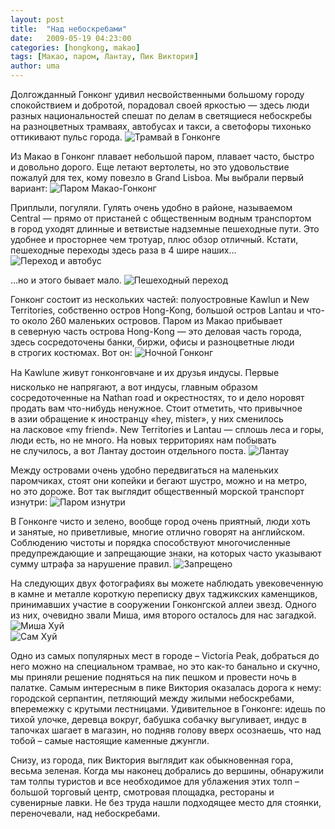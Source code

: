 ```yaml
---
layout: post
title:  "Над небоскребами"
date:   2009-05-19 04:23:00
categories: [hongkong, makao]
tags: [Макао, паром, Лантау, Пик Виктория]
author: uma
---
```



Долгожданный Гонконг удивил несвойственными большому городу спокойствием и&#160;добротой, порадовал своей яркостью&#160;&#8212; здесь люди разных национальностей спешат по&#160;делам в&#160;светящиеся небоскребы на&#160;разноцветных трамваях, автобусах и&#160;такси, а&#160;светофоры тихонько оттикивают пульс города.
![Трамвай в Гонконге](tram.jpg)   

Из&#160;Макао в&#160;Гонконг плавает небольшой паром, плавает часто, быстро и&#160;довольно дорого. Еще летают вертолеты, но&#160;это удовольствие пожалуй для тех, кому повезло в&#160;Grand Lisboa. Мы&#160;выбрали первый вариант:
![Паром Макао-Гонконг](ferry-macauhongkong.jpg)   

Приплыли, погуляли. Гулять очень удобно в&#160;районе, называемом Central&#160;&#8212; прямо от&#160;пристаней с&#160;общественным водным транспортом в&#160;город уходят длинные и&#160;ветвистые надземные пешеходные пути. Это удобнее и&#160;просторнее чем тротуар, плюс обзор отличный. Кстати, пешеходные переходы здесь раза в&#160;4&#160;шире наших...
![Переход и автобус](perehodbus.jpg)   

...но и&#160;этого бывает мало.
![Пешеходный переход](perehod.jpg)   

Гонконг состоит из&#160;нескольких частей: полуостровные Kawlun и&#160;New Territories, собственно остров Hong-Kong, большой остров Lantau и&#160;что-то около 260 маленьких островов. Паром из&#160;Макао прибывает в&#160;северную часть острова Hong-Kong&#160;&#8212; это деловая часть города, здесь сосредоточены банки, биржи, офисы и&#160;разноцветные люди в&#160;строгих костюмах. Вот&#160;он:
![Ночной Гонконг](night-hongkong.jpg)   

На&#160;Kawlun&#146;е живут гонконговчане и&#160;их&#160;друзья индусы. Первые нисколько не&#160;напрягают, а&#160;вот индусы, главным образом сосредоточенные на&#160;Nathan road и&#160;окрестностях, то&#160;и&#160;дело норовят продать вам что-нибудь ненужное. Стоит отметить, что привычное в&#160;азии обращение к&#160;иностранцу &#171;hey, mister&#187;, у&#160;них сменилось на&#160;ласковое &#171;my&#160;friend&#187;.
New Territories и&#160;Lantau&#160;&#8212; сплошь леса и&#160;горы, люди есть, но&#160;не&#160;много. На&#160;новых территориях нам побывать не&#160;случилось, а&#160;вот Лантау достоин отдельного поста.
![Лантау](lantau.jpg)   

Между островами очень удобно передвигаться на&#160;маленьких паромчиках, стоят они копейки и&#160;бегают шустро, можно и&#160;на&#160;метро, но&#160;это дороже. Вот так выглядит общественный морской транспорт изнутри:
![Паром изнутри](ferry-inside.jpg)   

В&#160;Гонконге чисто и&#160;зелено, вообще город очень приятный, люди хоть и&#160;занятые, но&#160;приветливые, многие отлично говорят на&#160;английском. Соблюдению чистоты и&#160;порядка способствуют многочисленные предупреждающие и&#160;запрещающие знаки, на&#160;которых часто указывают сумму штрафа за&#160;нарушение правил.
![Запрещено](restrictions.jpg)   

На&#160;следующих двух фотографиях вы&#160;можете наблюдать увековеченную в&#160;камне и&#160;металле короткую переписку двух таджикских каменщиков, принимавших участие в&#160;сооружении Гонконгской аллеи звезд. Одного из&#160;них, очевидно звали Миша, имя второго осталось для нас загадкой.
![Миша Хуй](misha-hui.jpg)   
![Сам Хуй](sam-hui.jpg)   

Одно из самых популярных мест в городе – Victoria Peak, добраться до него можно на специальном трамвае, но это как-то банально и скучно, мы приняли решение подняться на пик пешком и провести ночь в палатке. Самым интересным в пике Виктория оказалась дорога к нему: городской серпантин, петляющий между жилыми небоскребами, вперемежку с крутыми лестницами. Удивительное в Гонконге: идешь по тихой улочке, деревца вокруг, бабушка собачку выгуливает, индус в тапочках шагает в магазин, но подняв голову вверх осознаешь, что над тобой – самые настоящие каменные джунгли.

Снизу, из города, пик Виктория выглядит как обыкновенная гора, весьма зеленая. Когда мы наконец добрались до вершины, обнаружили там толпы туристов и все необходимое для ублажения этих толп – большой торговый центр, смотровая площадка, рестораны и сувенирные лавки. Не без труда нашли подходящее место для стоянки, переночевали, над небоскребами.


